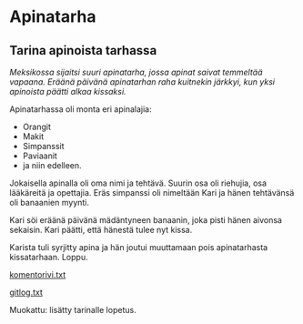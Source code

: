 # Apinatarha

## Tarina apinoista tarhassa

_Meksikossa sijaitsi suuri apinatarha, jossa apinat saivat temmeltää vapaana. Eräänä päivänä apinatarhan raha kuitnekin järkkyi, kun yksi apinoista päätti alkaa kissaksi._

Apinatarhassa oli monta eri apinalajia:

- Orangit
- Makit
- Simpanssit
- Paviaanit
- ja niin edelleen.

Jokaisella apinalla oli oma nimi ja tehtävä. Suurin osa oli riehujia, osa lääkäreitä ja opettajia. Eräs simpanssi oli nimeltään Kari ja hänen tehtävänsä oli banaanien myynti.

Kari söi eräänä päivänä mädäntyneen banaanin, joka pisti hänen aivonsa sekaisin. Kari päätti, että hänestä tulee nyt kissa.

Karista tuli syrjitty apina ja hän joutui muuttamaan pois apinatarhasta kissatarhaan. Loppu.

[komentorivi.txt](laskarit/viikko1/komentorivi.txt)

[gitlog.txt](laskarit/viikko1/gitlog.txt)

Muokattu: lisätty tarinalle lopetus.
